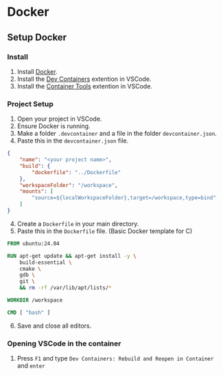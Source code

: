 # Docker
## Setup Docker
### Install
1. Install [Docker](https://www.docker.com/).
2. Install the [Dev Containers](https://marketplace.visualstudio.com/items?itemName=ms-vscode-remote.remote-containers) extention in VSCode.
3. Install the [Container Tools](https://marketplace.visualstudio.com/items?itemName=ms-azuretools.vscode-containers) extention in VSCode.
### Project Setup
1. Open your project in VSCode.
2. Ensure Docker is running.
3. Make a folder `.devcontainer` and a file in the folder `devcontainer.json`.
4. Paste this in the `devcontainer.json` file.
```json
{
    "name": "<your project name>",
    "build": {
        "dockerfile": "../Dockerfile"
    },
    "workspaceFolder": "/workspace",
    "mounts": [
        "source=${localWorkspaceFolder},target=/workspace,type=bind"
    ]
}
```
4. Create a `Dockerfile` in your main directory.
5. Paste this in the `Dockerfile` file. (Basic Docker template for C)
```Dockerfile
FROM ubuntu:24.04

RUN apt-get update && apt-get install -y \
    build-essential \
    cmake \
    gdb \
    git \
    && rm -rf /var/lib/apt/lists/*

WORKDIR /workspace

CMD [ "bash" ]
```
6. Save and close all editors.
### Opening VSCode in the container
1. Press `F1` and type `Dev Containers: Rebuild and Reopen in Container` and `enter`



